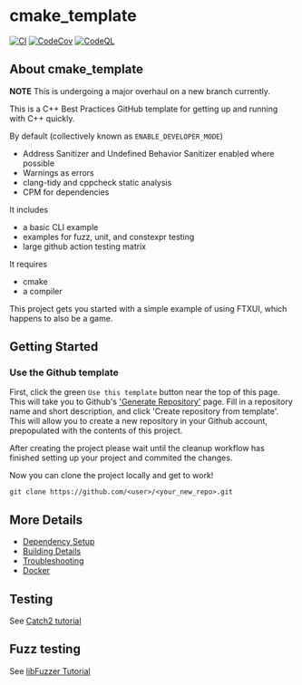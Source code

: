 # cmake_template

[![CI](https://github.com/cpp-best-practices/cmake_template/actions/workflows/ci.yml/badge.svg)](https://github.com/cpp-best-practices/cmake_template/actions/workflows/ci.yml)
[![CodeCov](https://codecov.io/gh/cpp-best-practices/cmake_template/branch/main/graph/badge.svg)](https://codecov.io/gh/cpp-best-practices/cmake_template)
[![CodeQL](https://github.com/cpp-best-practices/cmake_template/actions/workflows/codeql-analysis.yml/badge.svg)](https://github.com/cpp-best-practices/cmake_template/actions/workflows/codeql-analysis.yml)

## About cmake_template

**NOTE** This is undergoing a major overhaul on a new branch currently.

This is a C++ Best Practices GitHub template for getting up and running with C++ quickly.

By default (collectively known as `ENABLE_DEVELOPER_MODE`)

- Address Sanitizer and Undefined Behavior Sanitizer enabled where possible
- Warnings as errors
- clang-tidy and cppcheck static analysis
- CPM for dependencies

It includes

- a basic CLI example
- examples for fuzz, unit, and constexpr testing
- large github action testing matrix

It requires

- cmake
- a compiler

This project gets you started with a simple example of using FTXUI, which happens to also be a game.

## Getting Started

### Use the Github template

First, click the green `Use this template` button near the top of this page.
This will take you to Github's ['Generate Repository'](https://github.com/cpp-best-practices/cmake_template/generate) page.
Fill in a repository name and short description, and click 'Create repository from template'.
This will allow you to create a new repository in your Github account,
prepopulated with the contents of this project.

After creating the project please wait until the cleanup workflow has finished
setting up your project and commited the changes.

Now you can clone the project locally and get to work!

```shell
git clone https://github.com/<user>/<your_new_repo>.git
```

## More Details

- [Dependency Setup](README_dependencies.md)
- [Building Details](README_building.md)
- [Troubleshooting](README_troubleshooting.md)
- [Docker](README_docker.md)

## Testing

See [Catch2 tutorial](https://github.com/catchorg/Catch2/blob/master/docs/tutorial.md)

## Fuzz testing

See [libFuzzer Tutorial](https://github.com/google/fuzzing/blob/master/tutorial/libFuzzerTutorial.md)
